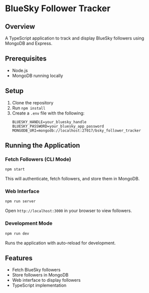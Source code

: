 # BlueSky Follower Tracker

## Overview
A TypeScript application to track and display BlueSky followers using MongoDB and Express.

## Prerequisites
- Node.js
- MongoDB running locally

## Setup
1. Clone the repository
2. Run `npm install`
3. Create a `.env` file with the following:
   ```
   BLUESKY_HANDLE=your_bluesky_handle
   BLUESKY_PASSWORD=your_bluesky_app_password
   MONGODB_URI=mongodb://localhost:27017/bsky_follower_tracker
   ```

## Running the Application

### Fetch Followers (CLI Mode)
```bash
npm start
```
This will authenticate, fetch followers, and store them in MongoDB.

### Web Interface
```bash
npm run server
```
Open `http://localhost:3000` in your browser to view followers.

### Development Mode
```bash
npm run dev
```
Runs the application with auto-reload for development.

## Features
- Fetch BlueSky followers
- Store followers in MongoDB
- Web interface to display followers
- TypeScript implementation

